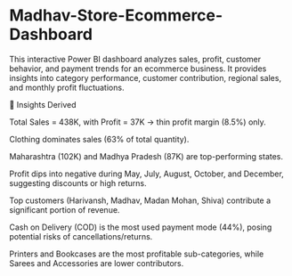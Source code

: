 # Madhav-Store-Ecommerce-Dashboard
This interactive Power BI dashboard analyzes sales, profit, customer behavior, and payment trends for an ecommerce business. It provides insights into category performance, customer contribution, regional sales, and monthly profit fluctuations.

📌 Insights Derived

Total Sales = 438K, with Profit = 37K → thin profit margin (8.5%) only.

Clothing dominates sales (63% of total quantity).

Maharashtra (102K) and Madhya Pradesh (87K) are top-performing states.

Profit dips into negative during May, July, August, October, and December, suggesting discounts or high returns.

Top customers (Harivansh, Madhav, Madan Mohan, Shiva) contribute a significant portion of revenue.

Cash on Delivery (COD) is the most used payment mode (44%), posing potential risks of cancellations/returns.

Printers and Bookcases are the most profitable sub-categories, while Sarees and Accessories are lower contributors.

